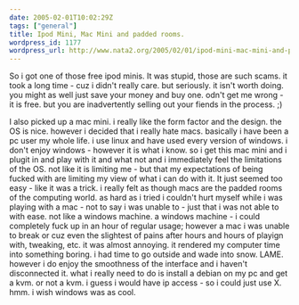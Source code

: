 ```yaml
---
date: 2005-02-01T10:02:29Z
tags: ["general"]
title: Ipod Mini, Mac Mini and padded rooms.
wordpress_id: 1177
wordpress_url: http://www.nata2.org/2005/02/01/ipod-mini-mac-mini-and-padded-rooms/
---
```


So i got one of those free ipod minis. It was stupid, those are such scams. it took a long time - cuz i didn't really care. but seriously. it isn't worth doing. you might as well just save your money and buy one. odn't get me wrong - it is free. but you are inadvertently selling out your fiends in the process. ;) 

I also picked up a mac mini. i really like the form factor and the design. the OS is nice. however i decided that i really hate macs. basically i have been a pc user my whole life. i use linux and have used every version of windows. i don't enjoy windows - however it is what i know. so i get this mac mini and i plugit in and play with it and what not and i immediately feel the limitations of the OS. not like it is limiting me - but that my expectations of being fucked with are limiting my view of what i can do with it. It just seemed too easy - like it was a trick. i really felt as though macs are the padded rooms of the computing world. as hard as i tried i couldn't hurt myself while i was playing with a mac - not to say i was unable to - just that i was not able to with ease. not like a windows machine. a windows machine - i could completely fuck up in an hour of regular usage; however a mac i was unable to break or cuz even the slightest of pains after hours and hours of playign with, tweaking, etc. it was almost annoying. it rendered my computer time into something boring. i had time to go outside and wade into snow. LAME. however i do enjoy the smoothness of the interface and i haven't disconnected it. what i really need to do is install a debian on my pc and get a kvm. or not a kvm. i guess i would have ip access - so i could just use X. hmm. i wish windows was as cool.
